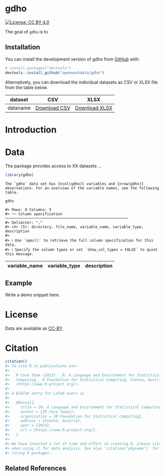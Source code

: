 
<!-- README.md is generated from README.Rmd. Please edit that file -->

# gdho

<!-- badges: start -->

[![License: CC BY
4.0](https://img.shields.io/badge/License-CC_BY_4.0-lightgrey.svg)](https://creativecommons.org/licenses/by/4.0/)

<!-- badges: end -->

The goal of `gdho` is to

## Installation

You can install the development version of gdho from
[GitHub](https://github.com/gdho) with:

``` r
# install.packages("devtools")
devtools::install_github("openwashdata/gdho")
```

Alternatively, you can download the individual datasets as CSV or XLSX
file from the table below.

| dataset  | CSV              | XLSX              |
|----------|------------------|-------------------|
| dataname | [Download CSV]() | [Download XLSX]() |

# Introduction

# Data

The package provides access to XX datasets …

``` r
library(gdho)
```

    The `gdho` data set has {ncol(gdho)} variables and {nrow(gdho)} observations. For an overview of the variable names, see the following table.  

``` r
gdho
```

    #> Rows: 0 Columns: 5
    #> ── Column specification ────────────────────────────────────────────────────────
    #> Delimiter: ","
    #> chr (5): directory, file_name, variable_name, variable_type, description
    #> 
    #> ℹ Use `spec()` to retrieve the full column specification for this data.
    #> ℹ Specify the column types or set `show_col_types = FALSE` to quiet this message.

| variable_name | variable_type | description |
|:--------------|:--------------|:------------|

## Example

Write a demo snippet here.

# License

Data are available as
[CC-BY](https://github.com/openwashdata/gdho/blob/main/LICENSE.md).

# Citation

``` r
citation()
#> To cite R in publications use:
#> 
#>   R Core Team (2023). _R: A Language and Environment for Statistical
#>   Computing_. R Foundation for Statistical Computing, Vienna, Austria.
#>   <https://www.R-project.org/>.
#> 
#> A BibTeX entry for LaTeX users is
#> 
#>   @Manual{,
#>     title = {R: A Language and Environment for Statistical Computing},
#>     author = {{R Core Team}},
#>     organization = {R Foundation for Statistical Computing},
#>     address = {Vienna, Austria},
#>     year = {2023},
#>     url = {https://www.R-project.org/},
#>   }
#> 
#> We have invested a lot of time and effort in creating R, please cite it
#> when using it for data analysis. See also 'citation("pkgname")' for
#> citing R packages.
```

## Related References
